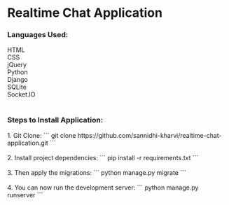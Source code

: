 # Realtime Chat Application

<h3>Languages Used:</h3>
HTML<br/>
CSS<br/>
jQuery<br/>
Python<br/>
Django<br/>
SQLite<br/>
Socket.IO<br/><br/>

<h3>Steps to Install Application:</h3>
1. Git Clone:
```
git clone https://github.com/sannidhi-kharvi/realtime-chat-application.git
```
<br/><br/>
2. Install project dependencies:
```
pip install -r requirements.txt
```
<br/><br/>
3. Then apply the migrations:
```
python manage.py migrate
```
<br/><br/>
4. You can now run the development server:
```
python manage.py runserver
```
<br/><br/>
